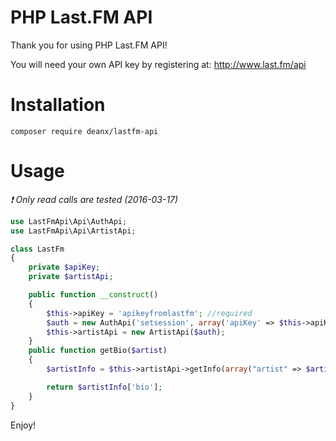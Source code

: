 PHP Last.FM API
===============
Thank you for using PHP Last.FM API!

You will need your own API key by registering at: http://www.last.fm/api

# Installation
`composer require deanx/lastfm-api`

# Usage
_:exclamation: Only read calls are tested (2016-03-17)_
```php
use LastFmApi\Api\AuthApi;
use LastFmApi\Api\ArtistApi;

class LastFm
{
    private $apiKey;
    private $artistApi;

    public function __construct()
    {
        $this->apiKey = 'apikeyfromlastfm'; //required
        $auth = new AuthApi('setsession', array('apiKey' => $this->apiKey));
        $this->artistApi = new ArtistApi($auth);
    }
    public function getBio($artist)
    {
        $artistInfo = $this->artistApi->getInfo(array("artist" => $artist));

        return $artistInfo['bio'];
    }	
}
``` 

Enjoy!
